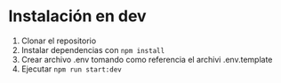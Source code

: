 # Instalación en dev

1. Clonar el repositorio
2. Instalar dependencias con ```npm install```
3. Crear archivo .env tomando como referencia el archivi .env.template
4. Ejecutar ```npm run start:dev```